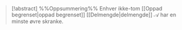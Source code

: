 
> [!abstract] %%Oppsummering%%
Enhver ikke-tom [[Oppad begrenset|oppad begrenset]] [[Delmengde|delmengde]] $\mathcal{A}$ har en minste øvre skranke.
